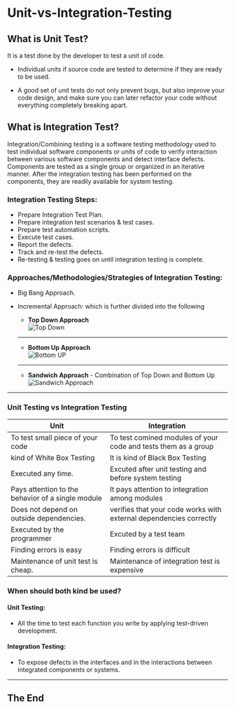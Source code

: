 # Unit-vs-Integration-Testing

## What is Unit Test?
It is a test done by the developer to test a unit of code. 

* Individual units if source code are tested to determine if they are ready to be used. 

* A good set of unit tests do not only prevent bugs, but also improve your code design, and make sure you can later refactor your code without everything completely breaking apart.


##  What is Integration Test?
Integration/Combining testing is a software testing methodology used to test individual software components or units of code to verify interaction between various software components and detect interface defects. Components are tested as a single group or organized in an iterative manner. After the integration testing has been performed on the components, they are readily available for system testing.
### Integration Testing Steps:

- Prepare Integration Test Plan.
- Prepare integration test scenarios & test cases.
- Prepare test automation scripts.
- Execute test cases.
- Report the defects.
- Track and re-test the defects.
- Re-testing & testing goes on until integration testing is complete.

### Approaches/Methodologies/Strategies of Integration Testing:
- Big Bang Approach.
- Incremental Approach: which is further divided into the following
    - **Top Down Approach**  
    ![Top Down](https://www.guru99.com/images/top-down-integration-testing.png)
   ---
   
    -  **Bottom Up Approach**  
    ![Bottom UP](https://www.guru99.com/images/bottom-up-integration-testing.png)
   --- 

    -  **Sandwich Approach** - Combination of Top Down and Bottom Up  
    ![Sandwich Approach](https://www.guru99.com/images/1/Hybrid-Integration.png)
---
### Unit Testing vs Integration Testing
|**Unit**                                         |**Integration**                                                   |
|-------------------------------------------------|------------------------------------------------------------------|
|To test small piece of your code                 |To test comined modules of your code and tests them as a group    |
|kind of White Box Testing                        |    It is kind of Black Box Testing                               |
|Executed any time.                               |Excuted after unit testing and before system testing              |
|Pays attention to the behavior of a single module|It pays attention to integration among modules                    |
|Does not depend on outside dependencies.         |verifies that your code works with external dependencies correctly|
|Executed by the programmer                       |Excuted by a test team                                            |
|Finding errors is easy                           |Finding errors is difficult                                       |
|Maintenance of unit test is cheap.               |Maintenance of integration test is expensive                      |

### When should both kind be used?

#### Unit Testing:

* All the time to test each function you write by applying test-driven development. 
#### Integration Testing:
* To expose defects in the interfaces and in the
interactions between integrated components or systems.  

---
## The End
